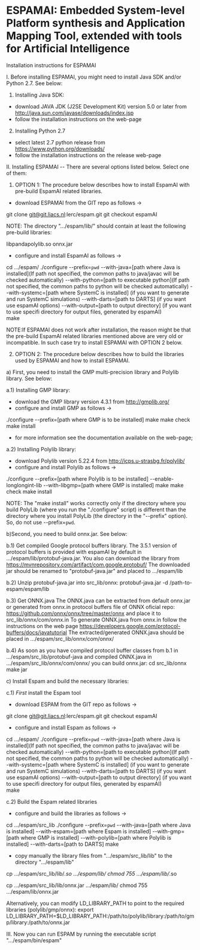 ESPAMAI: Embedded System-level Platform synthesis and Application Mapping Tool, extended with tools for Artificial Intelligence
================================================================================================================================
Installation instructions for ESPAMAI

I. Before installing ESPAMAI, you might need to install Java SDK and/or Python 2.7. See below:

1. Installing Java SDK: 

- download JAVA JDK (J2SE Development Kit) version 5.0 or later from
http://java.sun.com/javase/downloads/index.jsp
- follow the installation instructions on the web-page

2. Installing Python 2.7

- select latest 2.7 python release from https://www.python.org/downloads/
- follow the installation instructions on the release web-page

II. Installing ESPAMAI -- There are several options listed below. Select one of them:

1. OPTION 1: The procedure below describes how to install EspamAI with 
pre-build EspamAI related libraries. 

- download ESPAMAI from the GIT repo as follows ->

git clone git@git.liacs.nl:lerc/espam.git
git checkout espamAI

NOTE: The directory ".../espam/lib/" should contain at least the following 
pre-build libraries:
 
libpandapolylib.so
onnx.jar

- configure and install EspamAI as follows ->

cd .../espam/
./configure --prefix=`pwd`
            --with-java=[path where Java is installed](If path not specified, the common paths to java/javac will be checked automatically) 
            --with-python=[path to executable python](If path not specified, the common paths to python will be checked automatically) 
            --with-systemc=[path where SystemC is installed] (if you want to generate and run SystemC simulations)
            --with-darts=[path to DARTS] (if you want use espamAI options)
            --with-output=[path to output directory] (if you want to use specifi directory for output files, generated by espamAI)	
make

NOTE:If ESPAMAI does not work after installation, 
the reason might be that the pre-build EspamAI related libraries mentioned above
are very old or incompatible. In such case try to install ESPAMAI with OPTION 2 below. 

2. OPTION 2: The procedure below describes how to build the libraries used by ESPAMAI
and how to install ESPAMAI.

a) First, you need to install the GMP multi-precision library and Polylib library. See below:

a.1) Installing GMP library:
- download the GMP library version 4.3.1 from http://gmplib.org/
- configure and install GMP as follows ->

./configure --prefix=[path where GMP is to be installed]
make
make check
make install

- for more information see the documentation available on the
web-page;

a.2) Installing Polylib library:
- download Polylib version 5.22.4 from
http://icps.u-strasbg.fr/polylib/
- configure and install Polylib as follows ->

./configure --prefix=[path where Polylib is to be installed]
            --enable-longlongint-lib
            --with-libgmp=[path where GMP is installed]
make
make check
make install

NOTE: The "make install" works correctly only if the directory where
you build PolyLib (where you run the "./configure" script) is
different than the directory where you install PolyLib (the directory
in the "--prefix" option). So, do not use --prefix=`pwd`.

b)Second, you need to build onnx.jar. See below:

b.1) Get compiled Google protocol buffers library.
The 3.5.1 version of protocol buffers is provided with espamAI by default in .../espam/lib/protobuf-java.jar.
You also can download the library from https://mvnrepository.com/artifact/com.google.protobuf/
The downloaded jar should be renamed to "protobuf-java.jar" and placed to .../espam/lib

b.2) Unzip protobuf-java.jar into src_lib/onnx:
	protobuf-java.jar -d /path-to-espam/espam/lib
	
b.3) Get ONNX.java
The ONNX.java can be extracted from default onnx.jar or generated from onnx.in protocol buffers file of ONNX oficial repo: 
https://github.com/onnx/onnx/tree/master/onnx and place it to src_lib/onnx/com/onnx.in
To generate ONNX.java from onnx.in follow the instructions on the web page 
https://developers.google.com/protocol-buffers/docs/javatutorial
The extracted/generated ONNX.java should be placed in .../espam/src_lib/onnx/com/onnx/

b.4) As soon as you have compiled protocol buffer classes from b.1 in .../espam/src_lib/protobuf-java
and compiled ONNX.java in .../espam/src_lib/onnx/com/onnx/  you can build onnx.jar:
	cd src_lib/onnx
	make jar

c) Install Espam and build the necessary libraries:

c.1) _First_ install the Espam tool

- download ESPAM from the GIT repo as follows ->

git clone git@git.liacs.nl:lerc/espam.git
git checkout espamAI

- configure and install Espam as follows ->

cd .../espam/
./configure --prefix=`pwd`
            --with-java=[path where Java is installed](If path not specified, the common paths to java/javac will be checked automatically) 
            --with-python=[path to executable python](If path not specified, the common paths to python will be checked automatically) 
            --with-systemc=[path where SystemC is installed] (if you want to generate and run SystemC simulations)
            --with-darts=[path to DARTS] (if you want use espamAI options)
            --with-output=[path to output directory] (if you want to use specifi directory for output files, generated by espamAI)	
make

c.2) Build the Espam related libraries

- configure and build the libraries as follows ->

cd .../espam/src_lib
./configure --prefix=`pwd`
            --with-java=[path where Java is installed]
            --with-espam=[path where Espam is installed]
            --with-gmp=[path where GMP is installed]
            --with-polylib=[path where Polylib is installed]
            --with-darts=[path to DARTS]
make

- copy manually the library files from ".../espam/src_lib/lib" to the directory ".../espam/lib"

cp .../espam/src_lib/lib/*.so  .../espam/lib/ 
chmod 755 .../espam/lib/*.so

cp .../espam/src_lib/lib/onnx.jar  .../espam/lib/ 
chmod 755 .../espam/lib/onnx.jar

Alternatively, you can modify LD_LIBRARY_PATH to point to the required libraries (polylib/gmp/onnx):
export LD_LIBRARY_PATH=$LD_LIBRARY_PATH:/path/to/polylib/library:/path/to/gmp/library:/path/to/onnx.jar

III. Now you can run ESPAM by running the executable script ".../espam/bin/espam"


